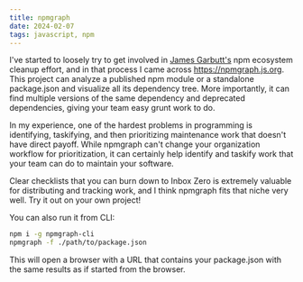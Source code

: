 ```yaml
---
title: npmgraph
date: 2024-02-07
tags: javascript, npm
---
```


I've started to loosely try to get involved in [James Garbutt's][1] npm
ecosystem cleanup effort, and in that process I came across
<https://npmgraph.js.org>. This project can analyze a published npm module or a
standalone package.json and visualize all its dependency tree. More importantly,
it can find multiple versions of the same dependency and deprecated
dependencies, giving your team easy grunt work to do.

In my experience, one of the hardest problems in programming is identifying,
taskifying, and then prioritizing maintenance work that doesn't have direct
payoff. While npmgraph can't change your organization workflow for
prioritization, it can certainly help identify and taskify work that your team
can do to maintain your software.

Clear checklists that you can burn down to Inbox Zero is extremely valuable for
distributing and tracking work, and I think npmgraph fits that niche very well.
Try it out on your own project!

You can also run it from CLI:

```bash
npm i -g npmgraph-cli
npmgraph -f ./path/to/package.json
```

This will open a browser with a URL that contains your package.json with the same
results as if started from the browser.

[1]: https://twitter.com/43081j
